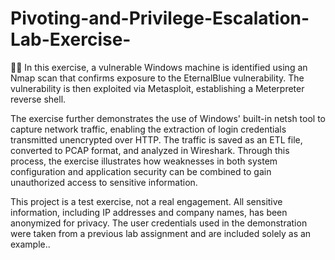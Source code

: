# Pivoting-and-Privilege-Escalation-Lab-Exercise-
🧑‍💻 In this exercise, a vulnerable Windows machine is identified using an Nmap scan that confirms exposure to the EternalBlue vulnerability. The vulnerability is then exploited via Metasploit, establishing a Meterpreter reverse shell.

The exercise further demonstrates the use of Windows' built-in netsh tool to capture network traffic, enabling the extraction of login credentials transmitted unencrypted over HTTP. The traffic is saved as an ETL file, converted to PCAP format, and analyzed in Wireshark. Through this process, the exercise illustrates how weaknesses in both system configuration and application security can be combined to gain unauthorized access to sensitive information.

This project is a test exercise, not a real engagement. All sensitive information, including IP addresses and company names, has been anonymized for privacy. The user credentials used in the demonstration were taken from a previous lab assignment and are included solely as an example..
